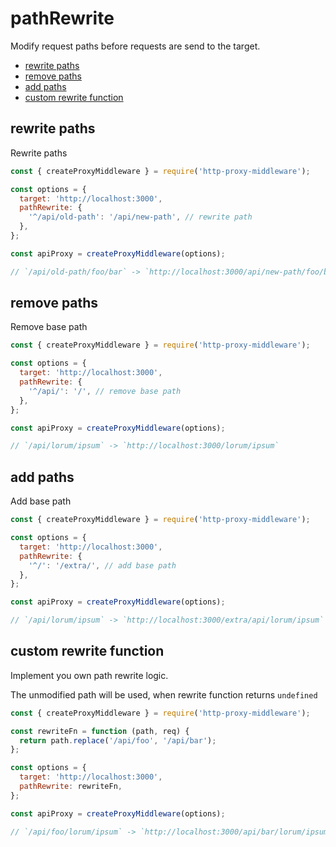 # pathRewrite

Modify request paths before requests are send to the target.

- [rewrite paths](#rewrite-paths)
- [remove paths](#remove-paths)
- [add paths](#add-paths)
- [custom rewrite function](#custom-rewrite-function)

## rewrite paths

Rewrite paths

```javascript
const { createProxyMiddleware } = require('http-proxy-middleware');

const options = {
  target: 'http://localhost:3000',
  pathRewrite: {
    '^/api/old-path': '/api/new-path', // rewrite path
  },
};

const apiProxy = createProxyMiddleware(options);

// `/api/old-path/foo/bar` -> `http://localhost:3000/api/new-path/foo/bar`
```

## remove paths

Remove base path

```javascript
const { createProxyMiddleware } = require('http-proxy-middleware');

const options = {
  target: 'http://localhost:3000',
  pathRewrite: {
    '^/api/': '/', // remove base path
  },
};

const apiProxy = createProxyMiddleware(options);

// `/api/lorum/ipsum` -> `http://localhost:3000/lorum/ipsum`
```

## add paths

Add base path

```javascript
const { createProxyMiddleware } = require('http-proxy-middleware');

const options = {
  target: 'http://localhost:3000',
  pathRewrite: {
    '^/': '/extra/', // add base path
  },
};

const apiProxy = createProxyMiddleware(options);

// `/api/lorum/ipsum` -> `http://localhost:3000/extra/api/lorum/ipsum`
```

## custom rewrite function

Implement you own path rewrite logic.

The unmodified path will be used, when rewrite function returns `undefined`

```javascript
const { createProxyMiddleware } = require('http-proxy-middleware');

const rewriteFn = function (path, req) {
  return path.replace('/api/foo', '/api/bar');
};

const options = {
  target: 'http://localhost:3000',
  pathRewrite: rewriteFn,
};

const apiProxy = createProxyMiddleware(options);

// `/api/foo/lorum/ipsum` -> `http://localhost:3000/api/bar/lorum/ipsum`
```
